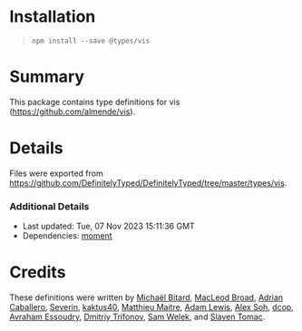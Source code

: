 # Installation
> `npm install --save @types/vis`

# Summary
This package contains type definitions for vis (https://github.com/almende/vis).

# Details
Files were exported from https://github.com/DefinitelyTyped/DefinitelyTyped/tree/master/types/vis.

### Additional Details
 * Last updated: Tue, 07 Nov 2023 15:11:36 GMT
 * Dependencies: [moment](https://npmjs.com/package/moment)

# Credits
These definitions were written by [Michaël Bitard](https://github.com/MichaelBitard), [MacLeod Broad](https://github.com/macleodbroad-wf), [Adrian Caballero](https://github.com/adripanico), [Severin](https://github.com/seveves), [kaktus40](https://github.com/kaktus40), [Matthieu Maitre](https://github.com/mmaitre314), [Adam Lewis](https://github.com/supercargo), [Alex Soh](https://github.com/takato1314), [dcop](https://github.com/dcop), [Avraham Essoudry](https://github.com/avrahamcool), [Dmitriy Trifonov](https://github.com/divideby), [Sam Welek](https://github.com/tiberiushunter), and [Slaven Tomac](https://github.com/slavede).
